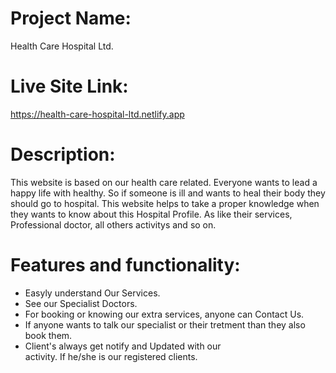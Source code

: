 # Project Name: 
Health Care Hospital Ltd.

# Live Site Link:
https://health-care-hospital-ltd.netlify.app

# Description: 
This website is based on our health care related. Everyone wants to lead a happy life with healthy. So if someone is ill and wants to heal their body they should go to hospital. This website helps to take a proper knowledge when they wants to know about this Hospital Profile. As like their services, Professional doctor, all others activitys and so on.

# Features and functionality:
  * Easyly understand Our Services.
  * See our Specialist Doctors.
  * For booking or knowing our extra services, anyone can 
    Contact Us.
  * If anyone wants to talk our specialist or their 
    tretment than they also book them.
  * Client's always get notify and Updated with our  
    activity. If he/she is our registered clients.